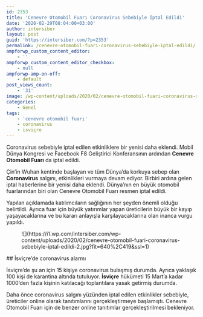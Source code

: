 ```yaml
---
id: 2353
title: 'Cenevre Otomobil Fuarı Coronavirus Sebebiyle İptal Edildi'
date: '2020-02-29T08:04:00+03:00'
author: intersiber
layout: post
guid: 'https://intersiber.com/?p=2353'
permalink: /cenevre-otomobil-fuari-coronavirus-sebebiyle-iptal-edildi/
ampforwp_custom_content_editor:
    - ''
ampforwp_custom_content_editor_checkbox:
    - null
ampforwp-amp-on-off:
    - default
post_views_count:
    - '31'
image: /wp-content/uploads/2020/02/cenevre-otomobil-fuari-coronavirus-sebebiyle-iptal-edildi-scaled.jpeg
categories:
    - Genel
tags:
    - 'cenevre otomobil fuarı'
    - coronavirus
    - isviçre
---
```


Coronavirus sebebiyle iptal edilen etkinliklere bir yenisi daha eklendi. Mobil Dünya Kongresi ve Facebook F8 Geliştirici Konferansının ardından **Cenevre Otomobil Fuarı** da iptal edildi.

Çin’in Wuhan kentinde başlayan ve tüm Dünya’da korkuya sebep olan **Coronavirus** salgını, etkinlikleri vurmaya devam ediyor. Birbiri ardına gelen iptal haberlerine bir yenisi daha eklendi. Dünya’nın en büyük otomobil fuarlarından biri olan Cenevre Otomobil Fuarı resmen iptal edildi.

Yapılan açıklamada katılımcıların sağlığının her şeyden önemli olduğu belirtildi. Ayrıca fuar için büyük yatırımlar yapan üreticilerin büyük bir kayıp yaşayacaklarına ve bu kararı anlayışla karşılayacaklarına olan inanca vurgu yapıldı.

<figure class="wp-block-image size-large">![](https://i1.wp.com/intersiber.com/wp-content/uploads/2020/02/cenevre-otomobil-fuari-coronavirus-sebebiyle-iptal-edildi-2.jpg?fit=640%2C419&ssl=1)</figure>## İsviçre’de coronavirus alarmı

İsviçre’de şu an için 15 kişiye coronavirus bulaşmış durumda. Ayrıca yaklaşık 100 kişi de karantina altında tutuluyor. **İsviçre** hükümeti 15 Mart’a kadar 1000’den fazla kişinin katılacağı toplantılara yasak getirmiş durumda.

Daha önce coronavirus salgını yüzünden iptal edilen etkinlikler sebebiyle, üreticiler online olarak tanıtımlarını gerçekleştirmeye başlamıştı. Cenevre Otomobil Fuarı için de benzer online tanıtımlar gerçekleştirilmesi bekleniyor.